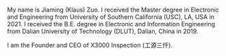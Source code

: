 My name is Jiaming (Klaus) Zuo. I received the Master degree in Electronic and Engineering from University of Southern California (USC), LA, USA in 2021. I received the B.E. degree in Electronic and Information Engineering from Dalian University of Technology (DLUT), Dalian, China in 2019.  

I am the Founder and CEO of X3000 Inspection (工源三仟).

